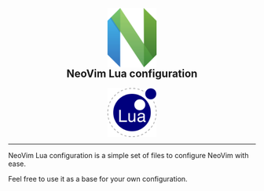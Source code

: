 <p align="center" style="margin-bottom: 0px !important;">
  <img width="100" src=".assets/neovim.png" alt="neovim" align="center">
</p>

<h2 align="center" style="margin-top: 0px;">NeoVim Lua configuration</h2>

<p align="center" style="margin-bottom: 0px !important;">
  <img width="100" src=".assets/lua.png" alt="lua" align="center">
</p>

---

NeoVim Lua configuration is a simple set of files to configure NeoVim with ease.

Feel free to use it as a base for your own configuration.